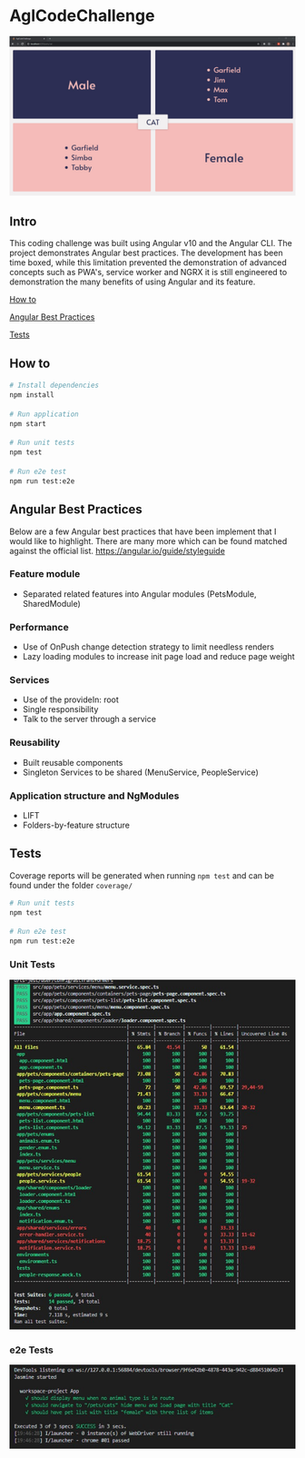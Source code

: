 # AglCodeChallenge

![AglCodeChallenge Screenshot](./resources/screenshot.jpg "AglCodeChallenge Screenshot")

## Intro

This coding challenge was built using Angular v10 and the Angular CLI. The project demonstrates Angular best practices. The development has been time boxed, while this limitation prevented the demonstration of advanced concepts such as PWA's, service worker and NGRX it is still engineered to demonstration the many benefits of using Angular and its feature.

[How to](#How-to)

[Angular Best Practices](#Angular-Best-Practices)

[Tests](#Tests)

## How to

```bash
# Install dependencies
npm install

# Run application
npm start

# Run unit tests
npm test

# Run e2e test
npm run test:e2e

```

## Angular Best Practices

Below are a few Angular best practices that have been implement that I would like to highlight. There are many more which can be found matched against the official list. https://angular.io/guide/styleguide

### Feature module

- Separated related features into Angular modules (PetsModule, SharedModule)

### Performance

- Use of OnPush change detection strategy to limit needless renders
- Lazy loading modules to increase init page load and reduce page weight

### Services

- Use of the provideIn: root
- Single responsibility
- Talk to the server through a service

### Reusability

- Built reusable components
- Singleton Services to be shared (MenuService, PeopleService)

### Application structure and NgModules

- LIFT
- Folders-by-feature structure

## Tests

Coverage reports will be generated when running `npm test` and can be found under the folder `coverage/`

```bash
# Run unit tests
npm test

# Run e2e test
npm run test:e2e

```

### Unit Tests

![AglCodeChallenge Screenshot](./resources/unit-tests.jpg "AglCodeChallenge Screenshot")

### e2e Tests

![AglCodeChallenge Screenshot](./resources/e2e-tests.jpg "AglCodeChallenge Screenshot")
